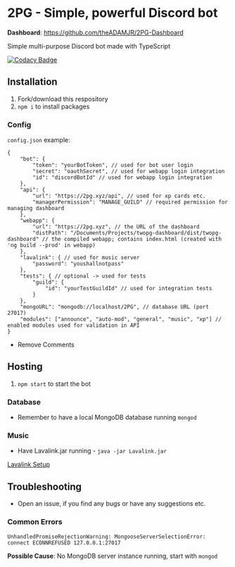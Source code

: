# 2PG - Simple, powerful Discord bot
**Dashboard**: https://github.com/theADAMJR/2PG-Dashboard

Simple multi-purpose Discord bot made with TypeScript

[![Codacy Badge](https://api.codacy.com/project/badge/Grade/8d6c9610e0eb4ae5a4045ab3b92f80bc)](https://www.codacy.com/manual/ADAMJR/2PG?utm_source=github.com&amp;utm_medium=referral&amp;utm_content=theADAMJR/2PG&amp;utm_campaign=Badge_Grade)

## Installation
1) Fork/download this respository
2) `npm i` to install packages

### Config
`config.json` example:
```
{
    "bot": {
        "token": "yourBotToken", // used for bot user login
        "secret": "oauthSecret", // used for webapp login integration
        "id": "discordBotId" // used for webapp login integration
    },
    "api": {
        "url": "https://2pg.xyz/api", // used for xp cards etc.
        "managerPermission": "MANAGE_GUILD" // required permission for managing dashboard 
    },
    "webapp": {
        "url": "https://2pg.xyz", // the URL of the dashboard
        "distPath": "/Documents/Projects/twopg-dashboard/dist/twopg-dashboard" // the compiled webapp; contains index.html (created with 'ng build --prod' in webapp)
    },
    "lavalink": { // used for music server
        "password": "youshallnotpass"
    },
    "tests": { // optional -> used for tests
        "guild": {
            "id": "yourTestGuildId" // used for integration tests
        }
    },
    "mongoURL": "mongodb://localhost/2PG", // database URL (port 27017)
    "modules": ["announce", "auto-mod", "general", "music", "xp"] // enabled modules used for validation in API
}
```
- Remove Comments


## Hosting
1) `npm start` to start the bot

### Database
- Remember to have a local MongoDB database running `mongod`

### Music
- Have Lavalink.jar running - `java -jar Lavalink.jar`

[Lavalink Setup](https://github.com/Frederikam/Lavalink#server-configuration)

## Troubleshooting
- Open an issue, if you find any bugs or have any suggestions etc.

### Common Errors
`UnhandledPromiseRejectionWarning: MongooseServerSelectionError: connect ECONNREFUSED 127.0.0.1:27017`

**Possible Cause**: No MongoDB server instance running, start with `mongod`

